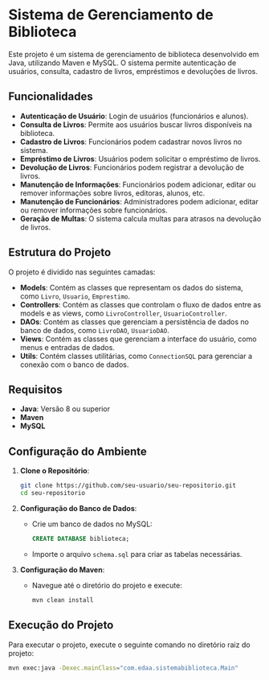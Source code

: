 # Sistema de Gerenciamento de Biblioteca

Este projeto é um sistema de gerenciamento de biblioteca desenvolvido em Java, utilizando Maven e MySQL. O sistema permite autenticação de usuários, consulta, cadastro de livros, empréstimos e devoluções de livros.

## Funcionalidades

- **Autenticação de Usuário**: Login de usuários (funcionários e alunos).
- **Consulta de Livros**: Permite aos usuários buscar livros disponíveis na biblioteca.
- **Cadastro de Livros**: Funcionários podem cadastrar novos livros no sistema.
- **Empréstimo de Livros**: Usuários podem solicitar o empréstimo de livros.
- **Devolução de Livros**: Funcionários podem registrar a devolução de livros.
- **Manutenção de Informações**: Funcionários podem adicionar, editar ou remover informações sobre livros, editoras, alunos, etc.
- **Manutenção de Funcionários**: Administradores podem adicionar, editar ou remover informações sobre funcionários.
- **Geração de Multas**: O sistema calcula multas para atrasos na devolução de livros.

## Estrutura do Projeto

O projeto é dividido nas seguintes camadas:

- **Models**: Contém as classes que representam os dados do sistema, como `Livro`, `Usuario`, `Emprestimo`.
- **Controllers**: Contém as classes que controlam o fluxo de dados entre as models e as views, como `LivroController`, `UsuarioController`.
- **DAOs**: Contém as classes que gerenciam a persistência de dados no banco de dados, como `LivroDAO`, `UsuarioDAO`.
- **Views**: Contém as classes que gerenciam a interface do usuário, como menus e entradas de dados.
- **Utils**: Contém classes utilitárias, como `ConnectionSQL` para gerenciar a conexão com o banco de dados.

## Requisitos

- **Java**: Versão 8 ou superior
- **Maven**
- **MySQL**

## Configuração do Ambiente

1. **Clone o Repositório**:
    ```bash
    git clone https://github.com/seu-usuario/seu-repositorio.git
    cd seu-repositorio
    ```

2. **Configuração do Banco de Dados**:
    - Crie um banco de dados no MySQL:
        ```sql
        CREATE DATABASE biblioteca;
        ```
    - Importe o arquivo `schema.sql` para criar as tabelas necessárias.

3. **Configuração do Maven**:
    - Navegue até o diretório do projeto e execute:
        ```bash
        mvn clean install
        ```

## Execução do Projeto

Para executar o projeto, execute o seguinte comando no diretório raiz do projeto:
```bash
mvn exec:java -Dexec.mainClass="com.edaa.sistemabiblioteca.Main"
